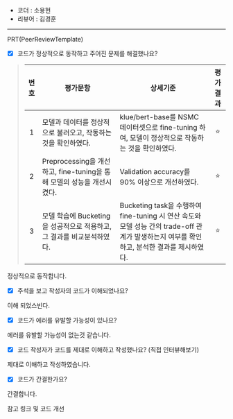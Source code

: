 - 코더 : 소용현
- 리뷰어 : 김경훈

----------------------------------------------

PRT(PeerReviewTemplate)

- [x] 코드가 정상적으로 동작하고 주어진 문제를 해결했나요?

>|번호|평가문항|상세기준|평가결과|
>|:---:|---|---|:---:|
>|1|모델과 데이터를 정상적으로 불러오고, 작동하는 것을 확인하였다.|klue/bert-base를 NSMC 데이터셋으로 fine-tuning 하여, 모델이 정상적으로 작동하는 것을 확인하였다.|⭐|
>|2|Preprocessing을 개선하고, fine-tuning을 통해 모델의 성능을 개선시켰다.|Validation accuracy를 90% 이상으로 개선하였다.|⭐|
>|3|모델 학습에 Bucketing을 성공적으로 적용하고, 그 결과를 비교분석하였다.|Bucketing task을 수행하여 fine-tuning 시 연산 속도와 모델 성능 간의 trade-off 관계가 발생하는지 여부를 확인하고, 분석한 결과를 제시하였다.|⭐|

정상적으로 동작합니다.

- [x] 주석을 보고 작성자의 코드가 이해되었나요?

이해 되었스빈다.

- [x] 코드가 에러를 유발할 가능성이 있나요?

에러를 유발할 가능성이 없는것 같습니다.

- [x] 코드 작성자가 코드를 제대로 이해하고 작성했나요? (직접 인터뷰해보기)

제대로 이해하고 작성하였습니다.

- [x] 코드가 간결한가요?

간결합니다.

참고 링크 및 코드 개선
